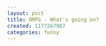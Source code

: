 ```yaml
---
layout: post
title: OMFG - What's going on?
created: 1177267987
categories: funny
---
```

<object width="425" height="350"><param name="movie" value="http://www.youtube.com/v/prjLEuMidxE"></param><param name="wmode" value="transparent"></param><embed src="http://www.youtube.com/v/prjLEuMidxE" type="application/x-shockwave-flash" wmode="transparent" width="425" height="350"></embed></object>
